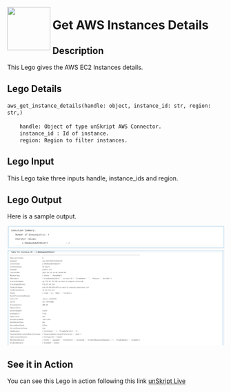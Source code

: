 [<img align="left" src="https://unskript.com/assets/favicon.png" width="100" height="100" style="padding-right: 5px">](https://unskript.com/assets/favicon.png) 
<h1>Get AWS Instances Details </h1>

## Description
This Lego gives the AWS EC2 Instances details.


## Lego Details

    aws_get_instance_details(handle: object, instance_id: str, region: str,)

        handle: Object of type unSkript AWS Connector.
        instance_id : Id of instance.
        region: Region to filter instances.

## Lego Input
This Lego take three inputs handle, instance_ids and region.

## Lego Output
Here is a sample output.

<img src="./1.png">
<img src="./2.png">



## See it in Action

You can see this Lego in action following this link [unSkript Live](https://unskript.com)
